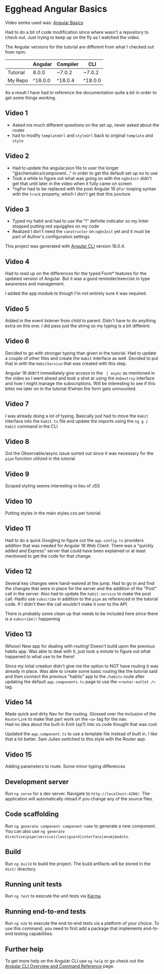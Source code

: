 # Egghead Angular Basics

Video series used was: [Angular Basics](https://egghead.io/courses/angular-basics-888f)

Had to do a bit of code modification since where wasn't a repository to check out.  Just trying to keep up on the fly as I watched the video.

The Angular versions for the tutorial are different from what I checked out from npm:

|          | Angular | Compiler | CLI    |
|----------|---------|----------|--------|
| Tutorial | 8.0.0   | ~7.0.2   | ~7.0.2 |
| My Repo  | ^18.0.0 | ^18.0.4  | ^18.0.0|

As a result I have had to reference the documentation quite a bit in order to get some things working.

## Video 1
* Asked me much different questions on the set up, never asked about the router
* had to modify `templateUrl` and `styleUrl` back to original `template` and `style`

## Video 2
* Had to update the angular.json file to user the longer "@schematics/component..." in order to get the default set up no to use
* Took a while to figure out what was going on with the `ngOnInit` didn't get that until later in the video when it fully came on screen
* *ngFor had to be replaced with the post Angular 16 `@for` looping syntax with the `track` property, which I don't get that this juncture

## Video 3
* Typed my habit and had to use the "!" definite indicator so my linter stopped putting red squigglies on my code
* Realized I don't need the `constructor` on `ngOnInit` yet and it must be part of Author's configuration settings

This project was generated with [Angular CLI](https://github.com/angular/angular-cli) version 18.0.4.

## Video 4

Had to read up on the differences for the typed Form* features for the updated version of Angular.   But it was a good reminder/exercise in type awareness and management.  

I added the app.module.ts though I'm not entirely sure it was required.

## Video 5
Added in the event listener from child to parent.  Didn't have to do anything extra on this one.  I did pass just the string so my typing is a bit different.

## Video 6
Decided to go with stronger typing than given in the tutorial.  Had to update a couple of other files and create the `Habit` interface as well.  Decided to put that in with the `HabitService` that was created with this step.

Angular 18 didn't immediately give access to the ` | async` as mentioned in the video so I went ahead and took a shot at using the `OnDestroy` interface and how I might manage the subscriptions.  Will be interesting to see if this bites me later on in the tutorial if/when the form gets unmounted.  

## Video 7
I was already doing a lot of typing.  Basically just had to move the `Habit` interface into the `habit.ts` file and update the imports using the `ng g i habit` command in the CLI

## Video 8
Got the Observable/async issue sorted out since it was necessary for the `pipe` function utilized in the tutorial

## Video 9
Scoped styling seems interesting in lieu of JSS

## Video 10
Putting styles in the main styles.css per tutorial

## Video 11
Had to do a quick Googling to figure out the `app.config.ts` providers addition that was needed for Angular 18 Web Client.
There was a "quickly added and Express" server that could have been explained or at least mentioned to get the code for that change.

## Video 12
Several key changes were hand-waived at the jump.  Had to go in and find the changes that were in place for the server and the addition of the "Post" call in the server.  Also had to update the `habit.service` to make the post call.  Hadto use `subscribe` in addition to the `pipe` as referenced in the tutorial code.  If I didn't then the call wouldn't make it over to the API.

There is probably some clean up that needs to be included here since there is a `subscribe()` happening

## Video 13
Whooo!  New app for dealing with routing! Doesn't build upon the previous habits app.  Was able to deal with it, just took a minute to figure out what happened to what use to be there!

Since my inital creation didn't give me the option to NOT have routing it was already in place. Was able to create some basic routing like the tutorial said and then connect the previous "habits" app to the `/habits` route after updating the default `app.components.ts` page to use the `<router-outlet />` tag.

## Video 14
Made quick and dirty Nav for the routing.  Glossed over the inclusion of the `RouterLink` to make that part work on the `<a>` tag for the nav.  
Had no idea about the built in Emit (sp?) into vs code thought that was cool

Updated the `app.component.ts` to use a template file instead of built in.  I like that a lot better.  Sam Julien switched to this style with the Router app.

## Video 15
Adding parameters to route.  Some minor typing differences


## Development server

Run `ng serve` for a dev server. Navigate to `http://localhost:4200/`. The application will automatically reload if you change any of the source files.

## Code scaffolding

Run `ng generate component component-name` to generate a new component. You can also use `ng generate directive|pipe|service|class|guard|interface|enum|module`.

## Build

Run `ng build` to build the project. The build artifacts will be stored in the `dist/` directory.

## Running unit tests

Run `ng test` to execute the unit tests via [Karma](https://karma-runner.github.io).

## Running end-to-end tests

Run `ng e2e` to execute the end-to-end tests via a platform of your choice. To use this command, you need to first add a package that implements end-to-end testing capabilities.

## Further help

To get more help on the Angular CLI use `ng help` or go check out the [Angular CLI Overview and Command Reference](https://angular.dev/tools/cli) page.
